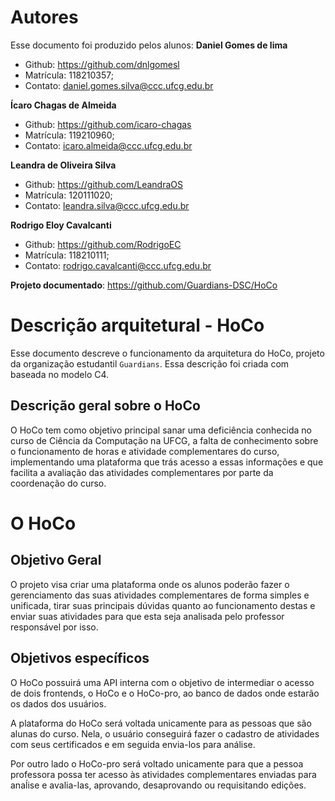 # Autores

Esse documento foi produzido pelos alunos:
**Daniel Gomes de lima**

- Github: https://github.com/dnlgomesl
- Matrícula: 118210357;
- Contato: daniel.gomes.silva@ccc.ufcg.edu.br

**Ícaro Chagas de Almeida**

- Github: https://github.com/icaro-chagas
- Matrícula: 119210960;
- Contato: icaro.almeida@ccc.ufcg.edu.br

**Leandra de Oliveira Silva**

- Github: https://github.com/LeandraOS
- Matrícula: 120111020;
- Contato: leandra.silva@ccc.ufcg.edu.br

**Rodrigo Eloy Cavalcanti**

- Github: https://github.com/RodrigoEC
- Matrícula: 118210111;
- Contato: rodrigo.cavalcanti@ccc.ufcg.edu.br

**Projeto documentado**: https://github.com/Guardians-DSC/HoCo

# Descrição arquitetural - HoCo

Esse documento descreve o funcionamento da arquitetura do HoCo, projeto da organização estudantil `Guardians`. Essa descrição foi criada com baseada no modelo C4.

## Descrição geral sobre o HoCo

O HoCo tem como objetivo principal sanar uma deficiência conhecida no curso de Ciência da Computação na UFCG, a falta de conhecimento sobre o funcionamento de horas e atividade complementares do curso, implementando uma plataforma que trás acesso a essas informações e que facilita a avaliação das atividades complementares por parte da coordenação do curso.

# O HoCo

## Objetivo Geral

O projeto visa criar uma plataforma onde os alunos poderão fazer o gerenciamento das suas atividades complementares de forma simples e unificada, tirar suas principais dúvidas quanto ao funcionamento destas e enviar suas atividades para que esta seja analisada pelo professor responsável por isso.

## Objetivos específicos

O HoCo possuirá uma API interna com o objetivo de intermediar o acesso de dois frontends, o HoCo e o HoCo-pro, ao banco de dados onde estarão os dados dos usuários.

A plataforma do HoCo será voltada unicamente para as pessoas que são alunas do curso. Nela, o usuário conseguirá fazer o cadastro de atividades com seus certificados e em seguida envia-los para análise.

Por outro lado o HoCo-pro será voltado unicamente para que a pessoa professora possa ter acesso às atividades complementares enviadas para anaĺise e avalia-las, aprovando, desaprovando ou requisitando edições.
